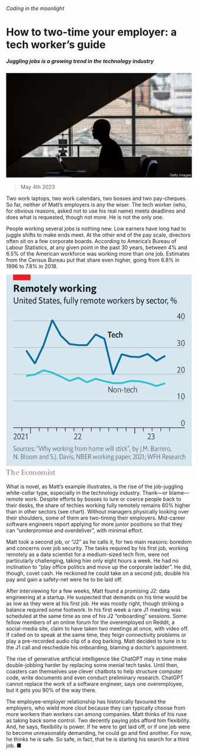 ###### Coding in the moonlight

# How to two-time your employer: a tech worker’s guide 

##### Juggling jobs is a growing trend in the technology industry 

![image](images/20230506_WBP003.jpg) 

> May 4th 2023 

Two work laptops, two work calendars, two bosses and two pay-cheques. So far, neither of Matt’s employers is any the wiser. The tech worker (who, for obvious reasons, asked  not to use his real name) meets deadlines and does what is requested, though not more. He is not the only one.

People working several jobs is nothing new. Low earners have long had to juggle shifts to make ends meet. At the other end of the pay scale, directors often sit on a few corporate boards. According to America’s Bureau of Labour Statistics, at any given point in the past 30 years, between 4% and 6.5% of the American workforce was working more than one job. Estimates from the Census Bureau put that share even higher, going from 6.8% in 1996 to 7.8% in 2018. 

![image](images/20230506_WBC042.png) 


What is novel, as Matt’s example illustrates, is the rise of the job-juggling white-collar type, especially in the technology industry. Thank—or blame—remote work. Despite efforts by bosses to lure or coerce people back to their desks, the share of techies working fully remotely remains 60% higher than in other sectors (see chart). Without managers physically looking over their shoulders, some of them are two-timing their employers. Mid-career software engineers report applying for more junior positions so that they can “underpromise and overdeliver”, with minimal effort. 

Matt took a second job, or “J2” as he calls it, for two main reasons: boredom and concerns over job security. The tasks required by his first job, working remotely as a data scientist for a medium-sized tech firm, were not particularly challenging, taking him only eight hours a week. He had no inclination to “play office politics and move up the corporate ladder”. He did, though, covet cash. He reckoned he could take on a second job, double his pay and gain a safety-net were he to be laid off.

After interviewing for a few weeks, Matt found a promising J2: data engineering at a startup. He suspected that demands on his time would be as low as they were at his first job. He was mostly right, though striking a balance required some footwork. In his first week a rare J1 meeting was scheduled at the same time as one of his J2 “onboarding” sessions. Some fellow members of an online forum for the overemployed on Reddit, a social-media site, claim to have taken two meetings at once, with video off. If called on to speak at the same time, they feign connectivity problems or play a pre-recorded audio clip of a dog barking. Matt decided to tune in to the J1 call and reschedule his onboarding, blaming a doctor’s appointment.

The rise of generative artificial intelligence like ChatGPT may in time make double-jobbing harder by replacing some menial tech tasks. Until then, coasters can themselves use clever chatbots to help structure computer code, write documents and even conduct preliminary research. ChatGPT cannot replace the work of a software engineer, says one overemployee, but it gets you 90% of the way there. 

The employee-employer relationship has historically favoured the employers, who wield more clout because they can typically choose from more workers than workers can among companies. Matt thinks of his ruse as taking back some control. Two decently paying jobs afford him flexibility. And, he says, flexibility is power. If he were to get laid off, or if one job were to become unreasonably demanding, he could go and find another. For now, he thinks he is safe. So safe, in fact, that he is starting his search for a third job. ■


